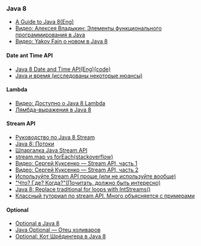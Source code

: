 ### Java 8
- <a href="https://github.com/winterbe/java8-tutorial">A Guide to Java 8(Eng)</a>
- <a href="https://www.youtube.com/watch?v=hEyCK4ueBlc">Видео: Алексея Владыкин: Элементы функционального программирования в Java</a>
- <a href="https://www.youtube.com/watch?v=iD8H7cmxw_w">Видео: Yakov Fain о новом в Java 8</a>

#### Date ant Time API
- <a href="http://www.mscharhag.com/2014/02/java-8-datetime-api.html">Java 8 Date and Time API(Eng)(code)</a>
- <a href="https://habr.com/ru/post/274905/">Java и время (исследованы некоторые нюансы)</a>

#### Lambda
- <a href="http://www.youtube.com/watch?v=_PDIVhEs6TM">Видео: Доступно о Java 8 Lambda</a>
- <a href="http://habrahabr.ru/post/224593/">Лямбда-выражения в Java 8</a>

#### Stream API
- <a href="http://javadevblog.com/polnoe-rukovodstvo-po-java-8-stream.html">Pуководство по Java 8 Stream</a>
- <a href="http://javadevblog.com/polnoe-rukovodstvo-po-java-8-stream.html">Java 8: Потоки</a>
- <a href="http://habrahabr.ru/company/luxoft/blog/270383/">Шпаргалка Java Stream API</a>
- <a href="http://stackoverflow.com/questions/28319064/java-8-best-way-to-transform-a-list-map-or-foreach">stream.map vs forEach(stackoverflow)</a>
- <a href="https://www.youtube.com/watch?v=O8oN4KSZEXE">Видео: Сергей Куксенко — Stream API, часть 1</a>
- <a href="https://www.youtube.com/watch?v=i0Jr2l3jrDA">Видео: Сергей Куксенко — Stream API, часть 2</a>
- <a href="https://habrahabr.ru/post/337350/">Используйте Stream API проще (или не используйте вообще)</a>
- <a href="http://optimization.guide/intro.html">"Что? Где? Когда?"(Почитать, должно быть интересно)</a>
- <a href="http://www.deadcoderising.com/2015-05-19-java-8-replace-traditional-for-loops-with-intstreams/">Java 8: Replace traditional for loops with IntStreams()</a>
- <a href="https://annimon.com/article/2778">Классный туториал по stream API. Много объясняется с примерами</a>

#### Optional
- <a href="https://urvanov.ru/2017/09/30/optional-%D0%B2-java-8/">Optional в Java 8</a>
- <a href="http://sboychenko.ru/java-optional/">Java Optional — Отец холиваров</a>
- <a href="https://habr.com/post/346782/">Optional: Кот Шрёдингера в Java 8</a>